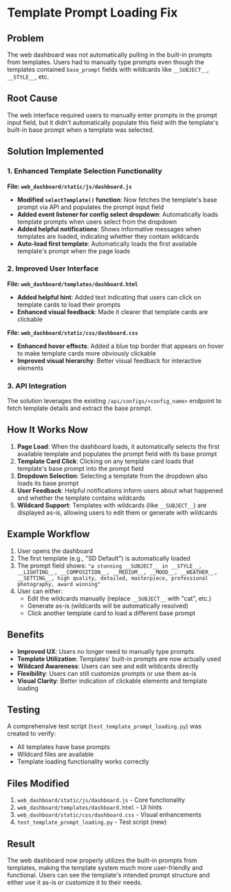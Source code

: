 # Template Prompt Loading Fix

## Problem
The web dashboard was not automatically pulling in the built-in prompts from templates. Users had to manually type prompts even though the templates contained `base_prompt` fields with wildcards like `__SUBJECT__`, `__STYLE__`, etc.

## Root Cause
The web interface required users to manually enter prompts in the prompt input field, but it didn't automatically populate this field with the template's built-in base prompt when a template was selected.

## Solution Implemented

### 1. Enhanced Template Selection Functionality
**File: `web_dashboard/static/js/dashboard.js`**

- **Modified `selectTemplate()` function**: Now fetches the template's base prompt via API and populates the prompt input field
- **Added event listener for config select dropdown**: Automatically loads template prompts when users select from the dropdown
- **Added helpful notifications**: Shows informative messages when templates are loaded, indicating whether they contain wildcards
- **Auto-load first template**: Automatically loads the first available template's prompt when the page loads

### 2. Improved User Interface
**File: `web_dashboard/templates/dashboard.html`**

- **Added helpful hint**: Added text indicating that users can click on template cards to load their prompts
- **Enhanced visual feedback**: Made it clearer that template cards are clickable

**File: `web_dashboard/static/css/dashboard.css`**

- **Enhanced hover effects**: Added a blue top border that appears on hover to make template cards more obviously clickable
- **Improved visual hierarchy**: Better visual feedback for interactive elements

### 3. API Integration
The solution leverages the existing `/api/configs/<config_name>` endpoint to fetch template details and extract the base prompt.

## How It Works Now

1. **Page Load**: When the dashboard loads, it automatically selects the first available template and populates the prompt field with its base prompt
2. **Template Card Click**: Clicking on any template card loads that template's base prompt into the prompt field
3. **Dropdown Selection**: Selecting a template from the dropdown also loads its base prompt
4. **User Feedback**: Helpful notifications inform users about what happened and whether the template contains wildcards
5. **Wildcard Support**: Templates with wildcards (like `__SUBJECT__`) are displayed as-is, allowing users to edit them or generate with wildcards

## Example Workflow

1. User opens the dashboard
2. The first template (e.g., "SD Default") is automatically loaded
3. The prompt field shows: `"a stunning __SUBJECT__ in __STYLE__, __LIGHTING__, __COMPOSITION__, __MEDIUM__, __MOOD__, __WEATHER__, __SETTING__, high quality, detailed, masterpiece, professional photography, award winning"`
4. User can either:
   - Edit the wildcards manually (replace `__SUBJECT__` with "cat", etc.)
   - Generate as-is (wildcards will be automatically resolved)
   - Click another template card to load a different base prompt

## Benefits

- **Improved UX**: Users no longer need to manually type prompts
- **Template Utilization**: Templates' built-in prompts are now actually used
- **Wildcard Awareness**: Users can see and edit wildcards directly
- **Flexibility**: Users can still customize prompts or use them as-is
- **Visual Clarity**: Better indication of clickable elements and template loading

## Testing

A comprehensive test script (`test_template_prompt_loading.py`) was created to verify:
- All templates have base prompts
- Wildcard files are available
- Template loading functionality works correctly

## Files Modified

1. `web_dashboard/static/js/dashboard.js` - Core functionality
2. `web_dashboard/templates/dashboard.html` - UI hints
3. `web_dashboard/static/css/dashboard.css` - Visual enhancements
4. `test_template_prompt_loading.py` - Test script (new)

## Result

The web dashboard now properly utilizes the built-in prompts from templates, making the template system much more user-friendly and functional. Users can see the template's intended prompt structure and either use it as-is or customize it to their needs. 